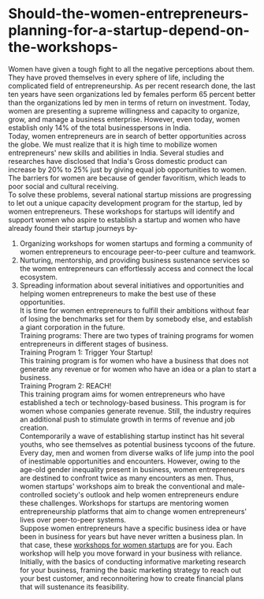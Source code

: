 # Should-the-women-entrepreneurs-planning-for-a-startup-depend-on-the-workshops-
Women have given a tough fight to all the negative perceptions about them. They have proved themselves in every sphere of life, including the complicated field of entrepreneurship. As per recent research done, the last ten years have seen organizations led by females perform 65 percent better than the organizations led by men in terms of return on investment. Today, women are presenting a supreme willingness and capacity to organize, grow, and manage a business enterprise. However, even today, women establish only 14% of the total businesspersons in India. <br>
Today, women entrepreneurs are in search of better opportunities across the globe. We must realize that it is high time to mobilize women entrepreneurs' new skills and abilities in India. Several studies and researches have disclosed that India's Gross domestic product can increase by 20% to 25% just by giving equal job opportunities to women. The barriers for women are because of gender favoritism, which leads to poor social and cultural receiving. <br>
To solve these problems, several national startup missions are progressing to let out a unique capacity development program for the startup, led by women entrepreneurs. These workshops for startups will identify and support women who aspire to establish a startup and women who have already found their startup journeys by- <br>
1. Organizing workshops for women startups and forming a community of women entrepreneurs to encourage peer-to-peer culture and teamwork. <br>
2. Nurturing, mentorship, and providing business sustenance services so the women entrepreneurs can effortlessly access and connect the local ecosystem. <br>
3. Spreading information about several initiatives and opportunities and helping women entrepreneurs to make the best use of these opportunities. <br>
It is time for women entrepreneurs to fulfill their ambitions without fear of losing the benchmarks set for them by somebody else, and establish a giant corporation in the future. <br>
Training programs: There are two types of training programs for women entrepreneurs in different stages of business. <br>
Training Program 1: Trigger Your Startup! <br>
This training program is for women who have a business that does not generate any revenue or for women who have an idea or a plan to start a business. <br>
Training Program 2: REACH! <br>
This training program aims for women entrepreneurs who have established a tech or technology-based business. This program is for women whose companies generate revenue. Still, the industry requires an additional push to stimulate growth in terms of revenue and job creation. <br>
Contemporarily a wave of establishing startup instinct has hit several youths, who see themselves as potential business tycoons of the future. Every day, men and women from diverse walks of life jump into the pool of inestimable opportunities and encounters. However, owing to the age-old gender inequality present in business, women entrepreneurs are destined to confront twice as many encounters as men. Thus, women startups' workshops aim to break the conventional and male-controlled society's outlook and help women entrepreneurs endure these challenges. Workshops for startups are mentoring women entrepreneurship platforms that aim to change women entrepreneurs' lives over peer-to-peer systems. <br>
Suppose women entrepreneurs have a specific business idea or have been in business for years but have never written a business plan. In that case, these <a href="https://www.empoweress.in/about-empoweress/">workshops for women startups</a> are for you. Each workshop will help you move forward in your business with reliance. Initially, with the basics of conducting informative marketing research for your business, framing the basic marketing strategy to reach out your best customer, and reconnoitering how to create financial plans that will sustenance its feasibility. <br>
